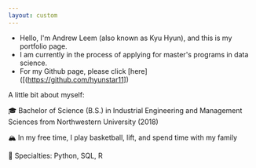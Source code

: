 ```yaml
---
layout: custom
---
```


- Hello, I'm Andrew Leem (also known as Kyu Hyun), and this is my portfolio page.
- I am currently in the process of applying for master's programs in data science.
- For my Github page, please click [here]([(https://github.com/hyunstar11])

A little bit about myself:

🎓 Bachelor of Science (B.S.) in Industrial Engineering and Management Sciences from Northwestern University (2018)

🏔 In my free time, I play basketball, lift, and spend time with my family

💪 Specialties: Python, SQL, R

